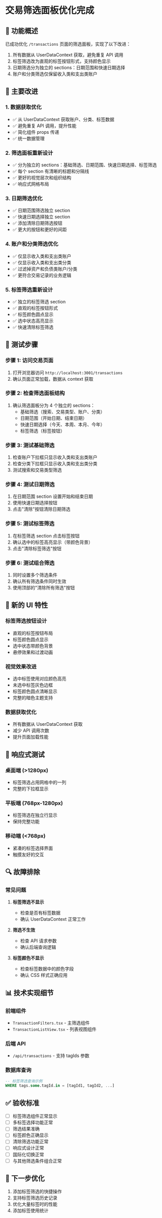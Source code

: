 # 交易筛选面板优化完成

## 🎯 功能概述

已成功优化 `/transactions` 页面的筛选面板，实现了以下改进：
1. 所有数据从 UserDataContext 获取，避免重复 API 调用
2. 标签筛选改为直观的标签按钮形式，支持颜色显示
3. 日期筛选分为独立的 sections：日期范围和快速日期选择
4. 账户和分类筛选仅保留收入类和支出类账户

## 🔧 主要改进

### 1. 数据获取优化
- ✅ 从 UserDataContext 获取账户、分类、标签数据
- ✅ 避免重复 API 调用，提升性能
- ✅ 简化组件 props 传递
- ✅ 统一数据管理

### 2. 筛选面板重新设计
- ✅ 分为独立的 sections：基础筛选、日期范围、快速日期选择、标签筛选
- ✅ 每个 section 有清晰的标题和分隔线
- ✅ 更好的视觉层次和组织结构
- ✅ 响应式网格布局

### 3. 日期筛选优化
- ✅ 日期范围筛选独立 section
- ✅ 快速日期选择独立 section
- ✅ 添加清除日期筛选按钮
- ✅ 更大的按钮和更好的间距

### 4. 账户和分类筛选优化
- ✅ 仅显示收入类和支出类账户
- ✅ 仅显示收入类和支出类分类
- ✅ 过滤掉资产和负债类账户/分类
- ✅ 更符合交易记录的业务逻辑

### 5. 标签筛选重新设计
- ✅ 独立的标签筛选 section
- ✅ 直观的标签按钮形式
- ✅ 标签颜色圆点显示
- ✅ 选中状态高亮显示
- ✅ 快速清除标签筛选

## 🧪 测试步骤

### 步骤 1: 访问交易页面
1. 打开浏览器访问 `http://localhost:3001/transactions`
2. 确认页面正常加载，数据从 context 获取

### 步骤 2: 检查筛选面板结构
1. 确认筛选面板分为 4 个独立的 sections：
   - 基础筛选（搜索、交易类型、账户、分类）
   - 日期范围（开始日期、结束日期）
   - 快速日期选择（今天、本周、本月、今年）
   - 标签筛选（标签按钮）

### 步骤 3: 测试基础筛选
1. 检查账户下拉框只显示收入类和支出类账户
2. 检查分类下拉框只显示收入类和支出类分类
3. 测试搜索和交易类型筛选

### 步骤 4: 测试日期筛选
1. 在日期范围 section 设置开始和结束日期
2. 使用快速日期选择按钮
3. 点击"清除"按钮清除日期筛选

### 步骤 5: 测试标签筛选
1. 在标签筛选 section 点击标签按钮
2. 确认选中的标签高亮显示（带颜色背景）
3. 点击"清除标签筛选"按钮

### 步骤 6: 测试组合筛选
1. 同时设置多个筛选条件
2. 确认所有筛选条件同时生效
3. 使用顶部的"清除所有筛选"按钮

## 🎨 新的 UI 特性

### 标签筛选按钮设计
- 直观的标签按钮布局
- 标签颜色圆点显示
- 选中状态带颜色背景
- 悬停效果和过渡动画

### 视觉效果改进
- 选中标签使用对应颜色高亮
- 未选中标签灰色边框
- 标签颜色圆点清晰显示
- 完整的暗色主题支持

### 数据获取优化
- 所有数据从 UserDataContext 获取
- 减少 API 调用次数
- 提升页面加载性能

## 📱 响应式测试

### 桌面端 (>1280px)
- 标签筛选占用网格中的一列
- 完整的下拉框显示

### 平板端 (768px-1280px)
- 标签筛选在独立行显示
- 保持完整功能

### 移动端 (<768px)
- 紧凑的标签选择界面
- 触摸友好的交互

## 🔍 故障排除

### 常见问题

1. **标签筛选不显示**
   - 检查是否有标签数据
   - 确认 UserDataContext 正常工作

2. **筛选不生效**
   - 检查 API 请求参数
   - 确认后端查询逻辑

3. **标签颜色不显示**
   - 检查标签数据中的颜色字段
   - 确认 CSS 样式正确应用

## 📊 技术实现细节

### 前端组件
- `TransactionFilters.tsx` - 主筛选组件
- `TransactionListView.tsx` - 列表视图组件

### 后端 API
- `/api/transactions` - 支持 tagIds 参数

### 数据库查询
```sql
-- 标签筛选查询示例
WHERE tags.some.tagId.in = [tagId1, tagId2, ...]
```

## ✅ 验收标准

- [ ] 标签筛选组件正常显示
- [ ] 多标签选择功能正常
- [ ] 筛选结果准确
- [ ] 标签颜色正确显示
- [ ] 清除筛选功能正常
- [ ] 响应式设计正常
- [ ] 国际化切换正常
- [ ] 与其他筛选条件组合正常

## 🚀 下一步优化

1. 添加标签筛选的快捷操作
2. 支持标签筛选历史记录
3. 优化大量标签时的性能
4. 添加标签使用统计

